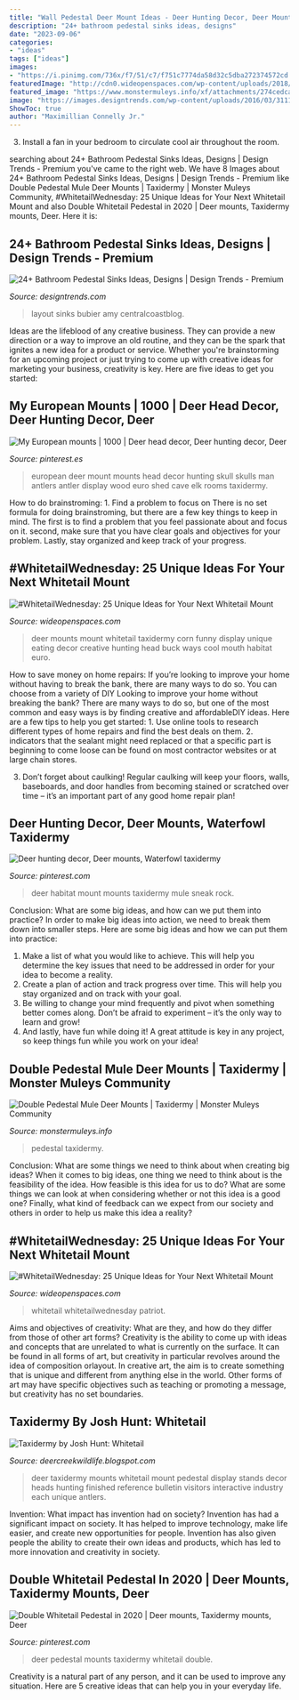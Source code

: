 ```yaml
---
title: "Wall Pedestal Deer Mount Ideas - Deer Hunting Decor, Deer Mounts, Waterfowl Taxidermy"
description: "24+ bathroom pedestal sinks ideas, designs"
date: "2023-09-06"
categories:
- "ideas"
tags: ["ideas"]
images:
- "https://i.pinimg.com/736x/f7/51/c7/f751c7774da58d32c5dba272374572cd.jpg"
featuredImage: "http://cdn0.wideopenspaces.com/wp-content/uploads/2018/07/flagmount1.jpg"
featured_image: "https://www.monstermuleys.info/xf/attachments/274cedca-d647-41ff-b923-d6c5bdae2e36-jpeg.4906/"
image: "https://images.designtrends.com/wp-content/uploads/2016/03/31111206/Small-Corner-Pedestal-Sink-Designs.jpeg"
ShowToc: true
author: "Maximillian Connelly Jr."
---
```



3. Install a fan in your bedroom to circulate cool air throughout the room.

	

		
searching about 24+ Bathroom Pedestal Sinks Ideas, Designs | Design Trends - Premium you've came to the right web. We have 8 Images about 24+ Bathroom Pedestal Sinks Ideas, Designs | Design Trends - Premium like Double Pedestal Mule Deer Mounts | Taxidermy | Monster Muleys Community, #WhitetailWednesday: 25 Unique Ideas for Your Next Whitetail Mount and also Double Whitetail Pedestal in 2020 | Deer mounts, Taxidermy mounts, Deer. Here it is:
		
    
## 24+ Bathroom Pedestal Sinks Ideas, Designs | Design Trends - Premium

<img loading=lazy src="https://images.designtrends.com/wp-content/uploads/2016/03/31111206/Small-Corner-Pedestal-Sink-Designs.jpeg" onerror="this.onerror=null;this.src='https://tse4.mm.bing.net/th?id=OIP.xsewl6qThwQ3BO0VKoocPwHaJ4&amp;pid=15.1';" alt="24+ Bathroom Pedestal Sinks Ideas, Designs | Design Trends - Premium">

_Source: designtrends.com_

>layout sinks bubier amy centralcoastblog. 

	

Ideas are the lifeblood of any creative business. They can provide a new direction or a way to improve an old routine, and they can be the spark that ignites a new idea for a product or service. Whether you're brainstorming for an upcoming project or just trying to come up with creative ideas for marketing your business, creativity is key. Here are five ideas to get you started: 
    
## My European Mounts | 1000 | Deer Head Decor, Deer Hunting Decor, Deer

<img loading=lazy src="https://i.pinimg.com/736x/ec/4d/4a/ec4d4ad4b44248d66add5c3189e564ce.jpg" onerror="this.onerror=null;this.src='https://tse3.mm.bing.net/th?id=OIP.6CN6nCPw-tuCHrvrbFyjmAHaJ3&amp;pid=15.1';" alt="My European mounts | 1000 | Deer head decor, Deer hunting decor, Deer">

_Source: pinterest.es_

>european deer mount mounts head decor hunting skull skulls man antlers antler display wood euro shed cave elk rooms taxidermy. 

	

How to do brainstroming: 1. Find a problem to focus on
There is no set formula for doing brainstroming, but there are a few key things to keep in mind. The first is to find a problem that you feel passionate about and focus on it. second, make sure that you have clear goals and objectives for your problem. Lastly, stay organized and keep track of your progress.

    
## #WhitetailWednesday: 25 Unique Ideas For Your Next Whitetail Mount

<img loading=lazy src="http://cdn0.wideopenspaces.com/wp-content/uploads/2018/07/cornmount1.jpg" onerror="this.onerror=null;this.src='https://tse4.mm.bing.net/th?id=OIP.-MdqGkNRzMq8lSV8hDYkVQHaLH&amp;pid=15.1';" alt="#WhitetailWednesday: 25 Unique Ideas for Your Next Whitetail Mount">

_Source: wideopenspaces.com_

>deer mounts mount whitetail taxidermy corn funny display unique eating decor creative hunting head buck ways cool mouth habitat euro. 

	

How to save money on home repairs: If you’re looking to improve your home without having to break the bank, there are many ways to do so. You can choose from a variety of DIY
Looking to improve your home without breaking the bank? There are many ways to do so, but one of the most common and easy ways is by finding creative and affordableDIY ideas. Here are a few tips to help you get started: 1. Use online tools to research different types of home repairs and find the best deals on them.
2. indicators that the sealant might need replaced or that a specific part is beginning to come loose can be found on most contractor websites or at large chain stores.

3. Don’t forget about caulking! Regular caulking will keep your floors, walls, baseboards, and door handles from becoming stained or scratched over time – it’s an important part of any good home repair plan! 
    
## Deer Hunting Decor, Deer Mounts, Waterfowl Taxidermy

<img loading=lazy src="https://i.pinimg.com/736x/c9/47/1d/c9471d2cb52959661ad8bc9edba5629d.jpg" onerror="this.onerror=null;this.src='https://tse1.mm.bing.net/th?id=OIP.5YyucPh7OtJ9i0eimZshcwAAAA&amp;pid=15.1';" alt="Deer hunting decor, Deer mounts, Waterfowl taxidermy">

_Source: pinterest.com_

>deer habitat mount mounts taxidermy mule sneak rock. 

	

Conclusion: What are some big ideas, and how can we put them into practice?
In order to make big ideas into action, we need to break them down into smaller steps. Here are some big ideas and how we can put them into practice:
1. Make a list of what you would like to achieve. This will help you determine the key issues that need to be addressed in order for your idea to become a reality.
2. Create a plan of action and track progress over time. This will help you stay organized and on track with your goal.
3. Be willing to change your mind frequently and pivot when something better comes along. Don’t be afraid to experiment – it’s the only way to learn and grow!
4. And lastly, have fun while doing it! A great attitude is key in any project, so keep things fun while you work on your idea!

    
## Double Pedestal Mule Deer Mounts | Taxidermy | Monster Muleys Community

<img loading=lazy src="https://www.monstermuleys.info/xf/attachments/274cedca-d647-41ff-b923-d6c5bdae2e36-jpeg.4906/" onerror="this.onerror=null;this.src='https://tse4.mm.bing.net/th?id=OIP.c1aiTDmo1VQ_4tGxumX4jAHaJ4&amp;pid=15.1';" alt="Double Pedestal Mule Deer Mounts | Taxidermy | Monster Muleys Community">

_Source: monstermuleys.info_

>pedestal taxidermy. 

	

Conclusion: What are some things we need to think about when creating big ideas?
When it comes to big ideas, one thing we need to think about is the feasibility of the idea. How feasible is this idea for us to do? What are some things we can look at when considering whether or not this idea is a good one? Finally, what kind of feedback can we expect from our society and others in order to help us make this idea a reality?

    
## #WhitetailWednesday: 25 Unique Ideas For Your Next Whitetail Mount

<img loading=lazy src="http://cdn0.wideopenspaces.com/wp-content/uploads/2018/07/flagmount1.jpg" onerror="this.onerror=null;this.src='https://tse4.mm.bing.net/th?id=OIP.tlSQ87cMuM9by5vPiKxDFgHaJ9&amp;pid=15.1';" alt="#WhitetailWednesday: 25 Unique Ideas for Your Next Whitetail Mount">

_Source: wideopenspaces.com_

>whitetail whitetailwednesday patriot. 

	

Aims and objectives of creativity: What are they, and how do they differ from those of other art forms?
Creativity is the ability to come up with ideas and concepts that are unrelated to what is currently on the surface. It can be found in all forms of art, but creativity in particular revolves around the idea of composition orlayout. In creative art, the aim is to create something that is unique and different from anything else in the world. Other forms of art may have specific objectives such as teaching or promoting a message, but creativity has no set boundaries.

    
## Taxidermy By Josh Hunt: Whitetail

<img loading=lazy src="https://1.bp.blogspot.com/-wIDpLkDS2mQ/U23MhgzkzyI/AAAAAAAAG4I/TtGEsjGTr2s/s1600/IMG_2001.JPG" onerror="this.onerror=null;this.src='https://tse3.mm.bing.net/th?id=OIP.FtfIUmkY7eJ1ecyp_5s9eAHaJ4&amp;pid=15.1';" alt="Taxidermy by Josh Hunt: Whitetail">

_Source: deercreekwildlife.blogspot.com_

>deer taxidermy mounts whitetail mount pedestal display stands decor heads hunting finished reference bulletin visitors interactive industry each unique antlers. 

	

Invention: What impact has invention had on society?
Invention has had a significant impact on society. It has helped to improve technology, make life easier, and create new opportunities for people. Invention has also given people the ability to create their own ideas and products, which has led to more innovation and creativity in society.

    
## Double Whitetail Pedestal In 2020 | Deer Mounts, Taxidermy Mounts, Deer

<img loading=lazy src="https://i.pinimg.com/736x/f7/51/c7/f751c7774da58d32c5dba272374572cd.jpg" onerror="this.onerror=null;this.src='https://tse2.mm.bing.net/th?id=OIP.cBbk_Cp3roFBqhGTKz2FWAHaMC&amp;pid=15.1';" alt="Double Whitetail Pedestal in 2020 | Deer mounts, Taxidermy mounts, Deer">

_Source: pinterest.com_

>deer pedestal mounts taxidermy whitetail double. 

	

Creativity is a natural part of any person, and it can be used to improve any situation. Here are 5 creative ideas that can help you in your everyday life.

